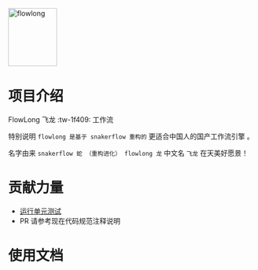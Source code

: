 
<img src="https://foruda.gitee.com/images/1678108376357428538/6b12d4d1_12260.png" alt="flowlong" width="99px" height="118px">

# 项目介绍
FlowLong 飞龙  :tw-1f409: 工作流

特别说明 `flowlong 是基于 snakerflow 重构的` 更适合中国人的国产工作流引擎 。

名字由来 `snakerflow 蛇 （重构进化） flowlong 龙` 中文名 `飞龙` 在天美好愿景！

# 贡献力量

- [运行单元测试](https://gitee.com/aizuda/flowlong/wikis/%E8%BF%90%E8%A1%8C%E5%8D%95%E5%85%83%E6%B5%8B%E8%AF%95)
- PR 请参考现在代码规范注释说明

# 使用文档
